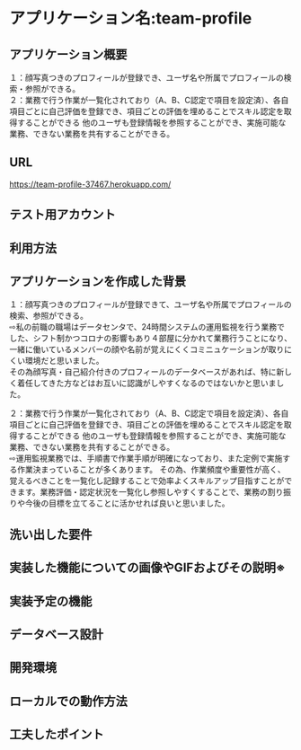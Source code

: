 # アプリケーション名:team-profile
## アプリケーション概要
１：顔写真つきのプロフィールが登録でき、ユーザ名や所属でプロフィールの検索・参照ができる。  
２：業務で行う作業が一覧化されており（A、B、C認定で項目を設定済）、各自項目ごとに自己評価を登録でき、項目ごとの評価を埋めることでスキル認定を取得することができる
他のユーザも登録情報を参照することができ、実施可能な業務、できない業務を共有することができる。  

## URL
https://team-profile-37467.herokuapp.com/


## テスト用アカウント

## 利用方法


## アプリケーションを作成した背景
１：顔写真つきのプロフィールが登録できて、ユーザ名や所属でプロフィールの検索、参照ができる。  
⇨私の前職の職場はデータセンタで、24時間システムの運用監視を行う業務でした、シフト制かつコロナの影響もあり４部屋に分かれて業務行うことになり、一緒に働いているメンバーの顔や名前が覚えにくくコミニュケーションが取りにくい環境だと思いました。  
その為顔写真・自己紹介付きのプロフィールのデータベースがあれば、特に新しく着任してきた方などはお互いに認識がしやすくなるのではないかと思いました。

２：業務で行う作業が一覧化されており（A、B、C認定で項目を設定済）、各自項目ごとに自己評価を登録でき、項目ごとの評価を埋めることでスキル認定を取得することができる
他のユーザも登録情報を参照することができ、実施可能な業務、できない業務を共有することができる。  
⇨運用監視業務では、手順書で作業手順が明確になっており、また定例で実施する作業決まっていることが多くあります。
その為、作業頻度や重要性が高く、覚えるべきことを一覧化し記録することで効率よくスキルアップ目指すことができます。業務評価・認定状況を一覧化し参照しやすくすることで、業務の割り振りや今後の目標を立てることに活かせれば良いと思いました。

## 洗い出した要件

## 実装した機能についての画像やGIFおよびその説明※

## 実装予定の機能

## データベース設計

## 開発環境

## ローカルでの動作方法

## 工夫したポイント
